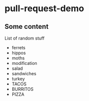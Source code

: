 # pull-request-demo

## Some content

List of random stuff

- ferrets
- hippos
- moths
- modification
- salad
- sandwiches
- turkey
- TACOS
- BURRITOS
- PIZZA
